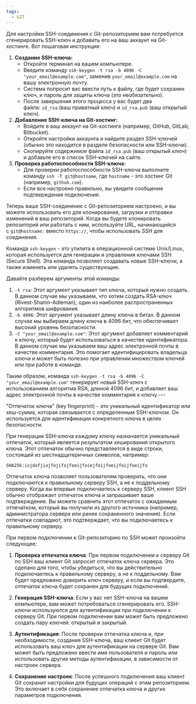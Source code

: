 ```yaml
---
tags:
  - GIT
---
```

Для настройки SSH-соединения с Git-репозиторием вам потребуется сгенерировать SSH-ключ и добавить его на ваш аккаунт на Git-хостинге. Вот пошаговая инструкция:

1. **Создание SSH-ключа:**
    - Откройте терминал на вашем компьютере.
    - Введите команду `ssh-keygen -t rsa -b 4096 -C "your_email@example.com"`, заменив `your_email@example.com` на вашу электронную почту.
    - Система попросит вас ввести путь к файлу, где будет сохранен ключ, и пароль для защиты ключа (это необязательно).
    - После завершения этого процесса у вас будет два файла: `id_rsa` (ваш приватный ключ) и `id_rsa.pub` (ваш открытый ключ).
2. **Добавление SSH-ключа на Git-хостинг:**
    - Войдите в ваш аккаунт на Git-хостинге (например, GitHub, GitLab, Bitbucket).
    - Откройте настройки аккаунта и найдите раздел SSH-ключей (обычно это находится в разделе безопасности или SSH-ключи).
    - Скопируйте содержимое файла `id_rsa.pub` (ваш открытый ключ) и добавьте его в список SSH-ключей на сайте.
3. **Проверка работоспособности SSH-ключа:**
    - Для проверки работоспособности SSH-ключа выполните команду `ssh -T git@hostname`, где `hostname` - это хостинг Git (например, `github.com`).
    - Если все настроено правильно, вы увидите сообщение подтверждения подключения.

Теперь ваше SSH-соединение с Git-репозиторием настроено, и вы можете использовать его для клонирования, загрузки и отправки изменений в ваш репозиторий. Когда вы будете клонировать репозиторий или работать с ним, используйте URL, начинающийся с `git@hostname:` вместо `https://`, чтобы использовать SSH для соединения.

Команда `ssh-keygen` - это утилита в операционной системе Unix/Linux, которая используется для генерации и управления ключами SSH (Secure Shell). Эта команда позволяет создавать новые SSH-ключи, а также изменять или удалять существующие.

Давайте разберем аргументы этой команды:

1. `-t rsa`: Этот аргумент указывает тип ключа, который нужно создать. В данном случае мы указываем, что хотим создать RSA-ключ (Rivest-Shamir-Adleman), один из наиболее распространенных алгоритмов шифрования.
2. `-b 4096`: Этот аргумент указывает длину ключа в битах. В данном случае мы выбираем длину ключа в 4096 бит, что обеспечивает высокий уровень безопасности.
3. `-C "your_email@example.com"`: Этот аргумент добавляет комментарий к ключу, который будет использоваться в качестве идентификатора. В данном случае мы указываем ваш адрес электронной почты в качестве комментария. Это помогает идентифицировать владельца ключа и может быть полезно при управлении множеством ключей или при работе в команде.

Таким образом, команда `ssh-keygen -t rsa -b 4096 -C "your_email@example.com"` генерирует новый SSH-ключ с использованием алгоритма RSA, длиной 4096 бит, и добавляет ваш адрес электронной почты в качестве комментария к ключу.---

"Отпечаток ключа" (key fingerprint) - это уникальный идентификатор или хеш-сумма, которая связывается с определенным SSH-ключом. Он используется для идентификации конкретного ключа в целях безопасности.

При генерации SSH-ключа каждому ключу назначается уникальный отпечаток, который является результатом хеширования открытого ключа. Этот отпечаток обычно представляется в виде строки, состоящей из шестнадцатеричных символов, например:

`SHA256:isjdofjiojfojifojfoeijfoiejfoijfoeijfoijfoeijfo`

Отпечаток ключа позволяет пользователям проверить, что они подключаются к правильному серверу SSH, а не к поддельному серверу. Когда вы впервые подключаетесь к серверу SSH, клиент SSH обычно отображает отпечаток ключа и запрашивает ваше подтверждение. Вы можете сравнить этот отпечаток с ожидаемым отпечатком, который вы получили из другого источника (например, администратора сервера или ранее сохраненного значения). Если отпечатки совпадают, это подтверждает, что вы подключаетесь к правильному серверу.

При первом подключении к Git-репозиторию по SSH может произойти следующее:

1. **Проверка отпечатка ключа**: При первом подключении к серверу Git по SSH ваш клиент Git запросит отпечаток ключа сервера. Это сделано для того, чтобы убедиться, что вы действительно подключаетесь к правильному серверу, а не к поддельному. Вам будет предложено доверить ключ серверу, и если вы подтвердите, отпечаток ключа будет сохранен для будущих подключений.
   
2. **Генерация SSH-ключа**: Если у вас нет SSH-ключа на вашем компьютере, вам может потребоваться сгенерировать его. SSH-ключи используются для аутентификации при подключении к серверу Git. При первом подключении вам может быть предложено создать пару ключей: открытый и закрытый.
   
3. **Аутентификация**: После проверки отпечатка ключа и, при необходимости, создания SSH-ключа, ваш клиент Git будет использовать ваш ключ для аутентификации на сервере Git. Вам может быть предложено ввести имя пользователя и пароль или использовать другие методы аутентификации, в зависимости от настроек сервера.
   
4. **Сохранение настроек**: После успешного подключения ваш клиент Git сохранит настройки для будущих операций с этим репозиторием. Это включает в себя сохранение отпечатка ключа и других параметров подключения.
